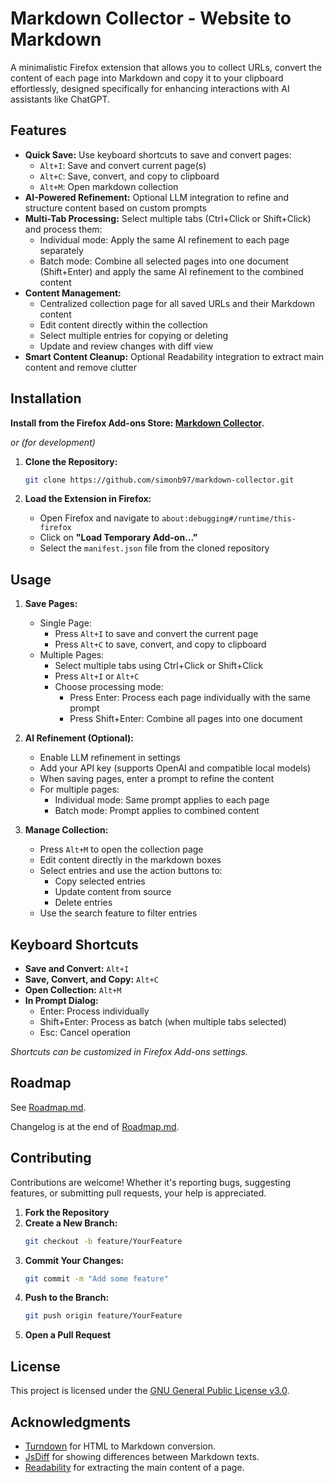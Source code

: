 # Markdown Collector - Website to Markdown

A minimalistic Firefox extension that allows you to collect URLs, convert the content of each page into Markdown and copy it to your clipboard effortlessly, designed specifically for enhancing interactions with AI assistants like ChatGPT.

## Features

- **Quick Save:** Use keyboard shortcuts to save and convert pages:
  - `Alt+I`: Save and convert current page(s)
  - `Alt+C`: Save, convert, and copy to clipboard
  - `Alt+M`: Open markdown collection
- **AI-Powered Refinement:** Optional LLM integration to refine and structure content based on custom prompts
- **Multi-Tab Processing:** Select multiple tabs (Ctrl+Click or Shift+Click) and process them:
  - Individual mode: Apply the same AI refinement to each page separately
  - Batch mode: Combine all selected pages into one document (Shift+Enter) and apply the same AI refinement to the combined content
- **Content Management:**
  - Centralized collection page for all saved URLs and their Markdown content
  - Edit content directly within the collection
  - Select multiple entries for copying or deleting
  - Update and review changes with diff view
- **Smart Content Cleanup:** Optional Readability integration to extract main content and remove clutter

## Installation

**Install from the Firefox Add-ons Store: [Markdown Collector](https://addons.mozilla.org/de/firefox/addon/markdown-collector/).**

_or (for development)_

1. **Clone the Repository:**

   ```bash
   git clone https://github.com/simonb97/markdown-collector.git
   ```

2. **Load the Extension in Firefox:**
   - Open Firefox and navigate to `about:debugging#/runtime/this-firefox`
   - Click on **"Load Temporary Add-on..."**
   - Select the `manifest.json` file from the cloned repository

## Usage

1. **Save Pages:**

   - Single Page:
     - Press `Alt+I` to save and convert the current page
     - Press `Alt+C` to save, convert, and copy to clipboard
   - Multiple Pages:
     - Select multiple tabs using Ctrl+Click or Shift+Click
     - Press `Alt+I` or `Alt+C`
     - Choose processing mode:
       - Press Enter: Process each page individually with the same prompt
       - Press Shift+Enter: Combine all pages into one document

2. **AI Refinement (Optional):**

   - Enable LLM refinement in settings
   - Add your API key (supports OpenAI and compatible local models)
   - When saving pages, enter a prompt to refine the content
   - For multiple pages:
     - Individual mode: Same prompt applies to each page
     - Batch mode: Prompt applies to combined content

3. **Manage Collection:**
   - Press `Alt+M` to open the collection page
   - Edit content directly in the markdown boxes
   - Select entries and use the action buttons to:
     - Copy selected entries
     - Update content from source
     - Delete entries
   - Use the search feature to filter entries

## Keyboard Shortcuts

- **Save and Convert:** `Alt+I`
- **Save, Convert, and Copy:** `Alt+C`
- **Open Collection:** `Alt+M`
- **In Prompt Dialog:**
  - Enter: Process individually
  - Shift+Enter: Process as batch (when multiple tabs selected)
  - Esc: Cancel operation

_Shortcuts can be customized in Firefox Add-ons settings._

## Roadmap

See [Roadmap.md](Roadmap.md).

Changelog is at the end of [Roadmap.md](Roadmap.md).

## Contributing

Contributions are welcome! Whether it's reporting bugs, suggesting features, or submitting pull requests, your help is appreciated.

1. **Fork the Repository**
2. **Create a New Branch:**
   ```bash
   git checkout -b feature/YourFeature
   ```
3. **Commit Your Changes:**
   ```bash
   git commit -m "Add some feature"
   ```
4. **Push to the Branch:**
   ```bash
   git push origin feature/YourFeature
   ```
5. **Open a Pull Request**

## License

This project is licensed under the [GNU General Public License v3.0](LICENSE).

## Acknowledgments

- [Turndown](https://github.com/domchristie/turndown) for HTML to Markdown conversion.
- [JsDiff](https://github.com/kpdecker/jsdiff) for showing differences between Markdown texts.
- [Readability](https://github.com/mozilla/readability) for extracting the main content of a page.
<!-- - [OkapiBM25](https://github.com/FurkanToprak/OkapiBM25) for calculating the relevance of a page to a query (used in the search feature). -->
